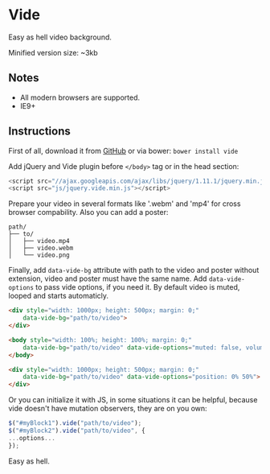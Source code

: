 Vide
====

Easy as hell video background.

Minified version size: ~3kb

## Notes
* All modern browsers are supported.
* IE9+

## Instructions

First of all, download it from [GitHub](https://github.com/VodkaBears/Vide/archive/master.zip) or via bower:
`bower install vide`

Add jQuery and Vide plugin before `</body>` tag or in the head section:
```js
<script src="//ajax.googleapis.com/ajax/libs/jquery/1.11.1/jquery.min.js"></script>
<script src="js/jquery.vide.min.js"></script>
```

Prepare your video in several formats like '.webm' and 'mp4' for cross browser compability. Also you can add a poster:
```
path/
├── to/
│   ├── video.mp4
│   ├── video.webm
│   └── video.png
```

Finally, add `data-vide-bg` attribute with path to the video and poster without extension, video and poster must have the same name. Add `data-vide-options` to pass vide options, if you need it. By default video is muted, looped and starts automaticly.
```html
<div style="width: 1000px; height: 500px; margin: 0;"
    data-vide-bg="path/to/video">
</div>
```
```html
<body style="width: 100%; height: 100%; margin: 0;"
    data-vide-bg="path/to/video" data-vide-options="muted: false, volume: 0.5">
</body>
```
```html
<div style="width: 1000px; height: 500px; margin: 0;"
    data-vide-bg="path/to/video" data-vide-options="position: 0% 50%">
</div>
```

Or you can initialize it with JS, in some situations it can be helpful, because vide doesn't have mutation observers, they are on you own:
```js
$("#myBlock1").vide("path/to/video");
$("#myBlock2").vide("path/to/video", {
...options...
});
```

Easy as hell.
